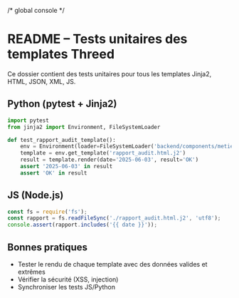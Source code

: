 /* global console */
# README – Tests unitaires des templates Threed

Ce dossier contient des tests unitaires pour tous les templates Jinja2, HTML, JSON, XML, JS.

## Python (pytest + Jinja2)
```python
import pytest
from jinja2 import Environment, FileSystemLoader

def test_rapport_audit_template():
    env = Environment(loader=FileSystemLoader('backend/components/metiers/threed/templates'))
    template = env.get_template('rapport_audit.html.j2')
    result = template.render(date='2025-06-03', result='OK')
    assert '2025-06-03' in result
    assert 'OK' in result
```

## JS (Node.js)
```js
const fs = require('fs');
const rapport = fs.readFileSync('./rapport_audit.html.j2', 'utf8');
console.assert(rapport.includes('{{ date }}'));
```

## Bonnes pratiques
- Tester le rendu de chaque template avec des données valides et extrêmes
- Vérifier la sécurité (XSS, injection)
- Synchroniser les tests JS/Python
